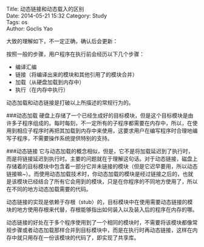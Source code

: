 Title: 动态链接和动态载入的区别  
Date: 2014-05-21 15:32
Category: Study  
Tags: os  
Author: Goclis Yao    


大致的理解如下，不一定正确，确认后会更新：

按照一般的步骤，用户程序在执行前会经历以下几个步骤：

 - 编译汇编
 - 链接（将编译出来的模块和其他引用了的模块合并）
 - 加载（从硬盘加载到内存中）
 - 执行（在内存中执行）

动态加载和动态链接是打破以上所描述的常规行为的。

###动态加载
硬盘上存储了一个已经生成好的目标模块，但是这个目标模块是由许多子程序组成的。每时每刻，不一定所有的子程序都需要在内存中，所以，在使用到相应子程序时再把其加载到内存中来使用，这要求用户在编写程序时合理地编写子程序，不需要操作系统提供特别的支持。

###动态链接
它与动态加载的概念相似，但是，它不是将加载延迟到了执行时，而是将链接延迟到执行时。主要的问题就在于理解这句话。对于动态链接，磁盘上存储着的目标模块中包含着一部分它并未链接的模块（但是它迟早要用，所以动态链接嘛~）。而使用动态加载技术时，你动态加载的模块是经过链接之后的，也就是该模块已经结合了所有它会用到的模块，只是在你程序的不同地方使用了，所以在不同的地方动态加载需要的代码。

动态链接的实现是依赖于存根（stub）的，目标模块中在使用需要动态链接的模块的地方使用存根来代替，存根能够指出如何装入以及装入后的程序在内存的哪。

动态链接的好处在于多个程序使用到了一个相同的模块时，不需要将该模块都像常规步骤或者动态加载那样合并到目标模块中，而是在执行时再动态链接，这样在内存中就只用存在一份该模块的代码了，即实现了共享库。